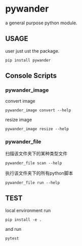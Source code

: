 # pywander
a general purpose python module.


## USAGE
user just ust the package.
```
pip install pywander
```

## Console Scripts
### pywander_image
convert image
```
pywander_image convert --help
```
resize image

```text
pywander_image resize --help
```

### pywander_file
扫描该文件夹下的某种类型文件
```
pywander_file scan --help
```

执行该文件夹下的所有python脚本
```
pywander_file run --help
```

## TEST
local environment run 
```
pip install -e .
```
and run 

```
pytest
```
